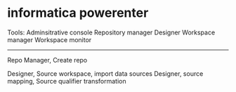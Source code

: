 # informatica powerenter 

Tools:
Adminsitrative console
Repository manager
Designer
Workspace manager 
Workspace monitor

----


Repo Manager, Create repo

Designer, Source workspace, import data sources
Designer, source mapping, Source qualifier transformation
